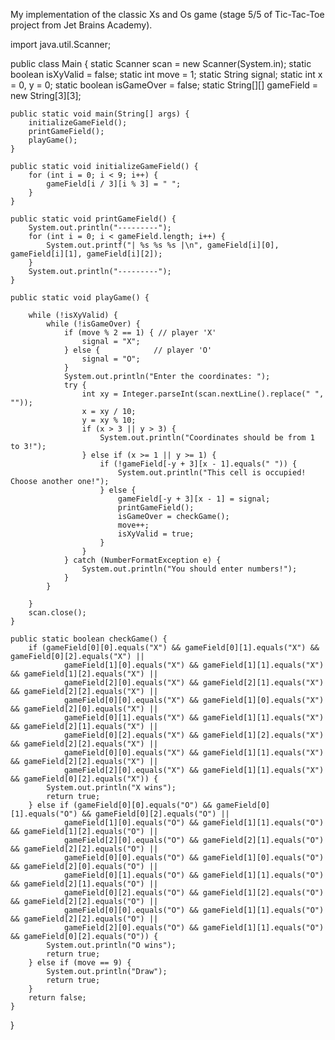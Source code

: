 My implementation of the classic Xs and Os game (stage 5/5 of Tic-Tac-Toe project from Jet Brains Academy). 

import java.util.Scanner;

public class Main {
    static Scanner scan = new Scanner(System.in);
    static boolean isXyValid = false;
    static int move = 1;
    static String signal;
    static int x = 0, y = 0;
    static boolean isGameOver = false;
    static String[][] gameField = new String[3][3];

    public static void main(String[] args) {
        initializeGameField();
        printGameField();
        playGame();
    }

    public static void initializeGameField() {
        for (int i = 0; i < 9; i++) {
            gameField[i / 3][i % 3] = " ";
        }
    }

    public static void printGameField() {
        System.out.println("---------");
        for (int i = 0; i < gameField.length; i++) {
            System.out.printf("| %s %s %s |\n", gameField[i][0], gameField[i][1], gameField[i][2]);
        }
        System.out.println("---------");
    }

    public static void playGame() {

        while (!isXyValid) {
            while (!isGameOver) {
                if (move % 2 == 1) { // player 'X'
                    signal = "X";
                } else {            // player 'O'
                    signal = "O";
                }
                System.out.println("Enter the coordinates: ");
                try {
                    int xy = Integer.parseInt(scan.nextLine().replace(" ", ""));
                    x = xy / 10;
                    y = xy % 10;
                    if (x > 3 || y > 3) {
                        System.out.println("Coordinates should be from 1 to 3!");
                    } else if (x >= 1 || y >= 1) {
                        if (!gameField[-y + 3][x - 1].equals(" ")) {
                            System.out.println("This cell is occupied! Choose another one!");
                        } else {
                            gameField[-y + 3][x - 1] = signal;
                            printGameField();
                            isGameOver = checkGame();
                            move++;
                            isXyValid = true;
                        }
                    }
                } catch (NumberFormatException e) {
                    System.out.println("You should enter numbers!");
                }
            }

        }
        scan.close();
    }

    public static boolean checkGame() {
        if (gameField[0][0].equals("X") && gameField[0][1].equals("X") && gameField[0][2].equals("X") ||
                gameField[1][0].equals("X") && gameField[1][1].equals("X") && gameField[1][2].equals("X") ||
                gameField[2][0].equals("X") && gameField[2][1].equals("X") && gameField[2][2].equals("X") ||
                gameField[0][0].equals("X") && gameField[1][0].equals("X") && gameField[2][0].equals("X") ||
                gameField[0][1].equals("X") && gameField[1][1].equals("X") && gameField[2][1].equals("X") ||
                gameField[0][2].equals("X") && gameField[1][2].equals("X") && gameField[2][2].equals("X") ||
                gameField[0][0].equals("X") && gameField[1][1].equals("X") && gameField[2][2].equals("X") ||
                gameField[2][0].equals("X") && gameField[1][1].equals("X") && gameField[0][2].equals("X")) {
            System.out.println("X wins");
            return true;
        } else if (gameField[0][0].equals("O") && gameField[0][1].equals("O") && gameField[0][2].equals("O") ||
                gameField[1][0].equals("O") && gameField[1][1].equals("O") && gameField[1][2].equals("O") ||
                gameField[2][0].equals("O") && gameField[2][1].equals("O") && gameField[2][2].equals("O") ||
                gameField[0][0].equals("O") && gameField[1][0].equals("O") && gameField[2][0].equals("O") ||
                gameField[0][1].equals("O") && gameField[1][1].equals("O") && gameField[2][1].equals("O") ||
                gameField[0][2].equals("O") && gameField[1][2].equals("O") && gameField[2][2].equals("O") ||
                gameField[0][0].equals("O") && gameField[1][1].equals("O") && gameField[2][2].equals("O") ||
                gameField[2][0].equals("O") && gameField[1][1].equals("O") && gameField[0][2].equals("O")) {
            System.out.println("O wins");
            return true;
        } else if (move == 9) {
            System.out.println("Draw");
            return true;
        }
        return false;
    }

}
